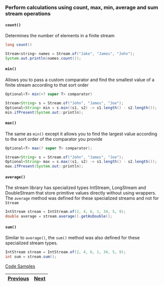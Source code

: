 ### Perform calculations using count, max, min, average and sum stream operations

#### `count()`
Determines the number of elements in a finite stream
```java
long count()
```
```java
Stream<string> names = Stream.of("Jake", "James", "John");
System.out.println(names.count());
```

#### `min()`
Allows you to pass a custom comparator and find the smallest value of a finite stream according to that sort order
```java
Optional<T> min(<? super T> comparator)
```
```java
Stream<String> s = Stream.of("John", "James", "Joe");
Optional<String> min = s.min((s1, s2) -> s1.length() - s2.length());
min.ifPresent(System.out::println);
```

#### `max()`
The same as `min()` except it allows you to find the largest value according to the sort order of the comparator you 
provide

```java
Optional<T> max(? super T> comparator);
``` 
```java
Stream<String> s = Stream.of("John", "James", "Joe");
Optional<String> max = s.max((s1, s2) -> s1.length() - s2.length());
max.ifPresent(System.out::println);
```

#### `average()`
The stream library has specialized types IntStream, LongStream and DoubleStream that store primitive values directly 
without using wrappers.
The `average` method was defined for these specialized streams and not for `Stream`
```java
IntStream stream = IntStream.of(2, 4, 6, 1, 34, 5, 9);
double average = stream.average().getAsDouble();
```

#### `sum()`
Similar to `average()`, the `sum()` method was also defined for these specialized stream types. 
```java
IntStream stream = IntStream.of(2, 4, 6, 1, 34, 5, 9);
int sum = stream.sum();
```

[Code Samples](/examples/lambda_operations_on_streams/src/calculationExamples.java)

| [Previous](use_the_optional_class.md) | [Next](sort_a_collection_using_lambda_expressions.md) |
| :--------- | ----------: | 